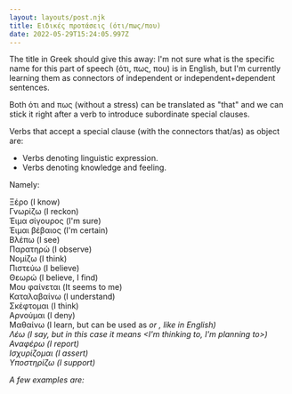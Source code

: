 ```yaml
---
layout: layouts/post.njk
title: Ειδικές προτάσεις (ότι/πως/που)
date: 2022-05-29T15:24:05.997Z
---
```

The title in Greek should give this away: I'm not sure what is the specific name for this part of speech (ότι, πως, που) is in English, but I'm currently learning them as connectors of independent or independent+dependent sentences.

Both ότι and πως (without a stress) can be translated as "that" and we can stick it right after a verb to introduce subordinate special clauses.

Verbs that accept a special clause (with the connectors that/as) as object are:

* Verbs denoting linguistic expression.
* Verbs denoting knowledge and feeling.

Namely:

Ξέρο (I know)\
Γνωρίζω (I reckon)\
Έιμα σίγουρος (I'm sure)\
Έιμαι βέβαιος (I'm certain)\
Βλέπω (I see)\
Παρατηρώ (I observe)\
Νομίζω (I think)\
Πιστεύω (I believe)\
Θεωρώ (I believe, I find)\
Μου φαίνεται (It seems to me)\
Καταλαβαίνω (I understand)\
Σκέφτομαι (I think)\
Αρνούμαι (I deny)\
Μαθαίνω (I learn, but can be used as <I just heard that> or <I just saw that>, like in English)\
Λέω (I say, but in this case it means <I'm thinking to, I'm planning to>)\
Αναφέρω (I report)\
Ισχυρίζομαι (I assert)\
Υποστηρίζω (I support)

A few examples are: